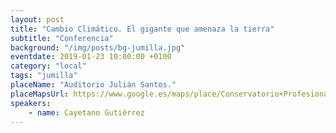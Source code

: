 ```yaml
---
layout: post
title: "Cambio Climático. El gigante que amenaza la tierra"
subtitle: "Conferencia"
background: "/img/posts/bg-jumilla.jpg"
eventdate: 2019-01-23 10:00:00 +0100
category: "local"
tags: "jumilla"
placeName: "Auditorio Julián Santos."
placeMapsUrl: https://www.google.es/maps/place/Conservatorio+Profesional+de+M%C3%BAsica+%22Julian+Santos%22+de+Jumilla/@38.474172,-1.327079,17z/data=!4m5!3m4!1s0xd640f7edb0b8bb3:0xf8ade81a474c9670!8m2!3d38.473164!4d-1.3247625?hl=en
speakers:
    - name: Cayetano Gutiérrez
---
```

